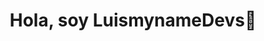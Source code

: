 <div align="center">
<h1 align="center">Hola, soy LuismynameDevs👋</h1>
<img src="https://github.com/Luismyname/luismyname/assets/147148986/e4929a4a-0922-4959-9b7b-31c965a16c88>
</div>

<!--
**Luismyname/luismyname** is a ✨ _special_ ✨ repository because its `README.md` (this file) appears on your GitHub profile.

Here are some ideas to get you started:

- 🔭 I’m currently working on ...
- 🌱 I’m currently learning ...
- 👯 I’m looking to collaborate on ...
- 🤔 I’m looking for help with ...
- 💬 Ask me about ...
- 📫 How to reach me: ...
- 😄 Pronouns: ...
- ⚡ Fun fact: ...
-->
